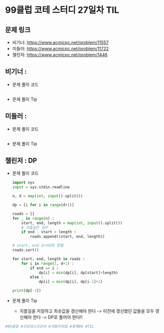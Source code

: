 # 99클럽 코테 스터디 27일차 TIL

## 문제 링크
* 비기너: https://www.acmicpc.net/problem/11557
* 미들러: https://www.acmicpc.net/problem/11722
* 챌린저: https://www.acmicpc.net/problem/1446


## 비기너 : 

* 문제 풀이 코드

    ```python

    ```

* 문제 풀이 Tip



## 미들러 : 

* 문제 풀이 코드

    ```python

    ```

* 문제 풀이 Tip



## 챌린저 : DP

* 문제 풀이 코드

    ```python
    import sys
    input = sys.stdin.readline

    n, d = map(int, input().split())

    dp = [i for i in range(d+1)]

    roads = []
    for _ in range(n) :
        start, end, length = map(int, input().split())
        # 지름길인 경우
        if end - start > length :
            roads.append((start, end, length))

    # start, end 순서대로 정렬
    roads.sort()

    for start, end, length in roads :
        for i in range(1, d+1) :
            if end == i :
                dp[i] = min(dp[i], dp[start]+length)
            else :
                dp[i] = min(dp[i], dp[i-1]+1)

    print(dp[-1])
    ```

* 문제 풀이 Tip
    * 지름길을 저장하고 최솟값을 갱신해야 한다 -> 이전에 갱신했던 값들을 모두 갱신해야 한다 -> DP로 풀어야 한다!!



```python
#99클럽 #코딩테스트준비 #개발자취업 #항해99 #TIL
```